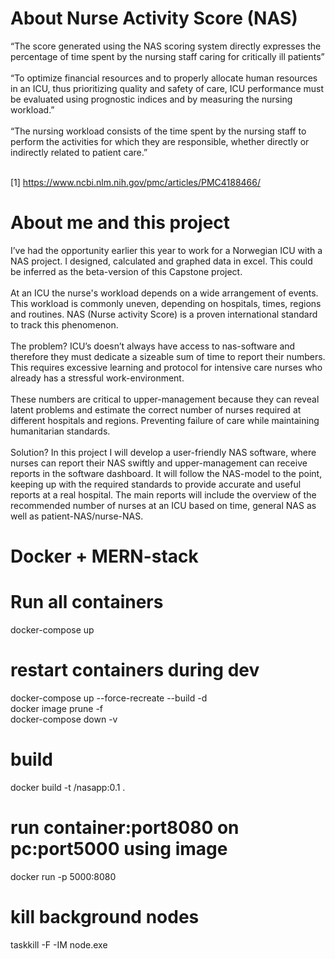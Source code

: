 # About Nurse Activity Score (NAS)

“The score generated using the NAS scoring system directly expresses the percentage of time spent by the nursing staff caring for critically ill patients”<br><br>
“To optimize financial resources and to properly allocate human resources in an ICU, thus prioritizing quality and safety of care, ICU performance must be evaluated using prognostic indices and by measuring the nursing workload.”<br><br>
“The nursing workload consists of the time spent by the nursing staff to perform the activities for which they are responsible, whether directly or indirectly related to patient care.”<br><br>

[1] https://www.ncbi.nlm.nih.gov/pmc/articles/PMC4188466/

# About me and this project

I’ve had the opportunity earlier this year to work for a Norwegian ICU with a NAS project. I designed, calculated and graphed data in excel. This could be inferred as the beta-version of this Capstone project.<br><br>
At an ICU the nurse's workload depends on a wide arrangement of events. This workload is commonly uneven, depending on hospitals, times, regions and routines. NAS (Nurse activity Score) is a proven international standard to track this phenomenon.<br><br>
The problem? ICU’s doesn’t always have access to nas-software and therefore they must dedicate a sizeable sum of time to report their numbers. This requires excessive learning and protocol for intensive care nurses who already has a stressful work-environment.<br><br>
These numbers are critical to upper-management because they can reveal latent problems and estimate the correct number of nurses required at different hospitals and regions. Preventing failure of care while maintaining humanitarian standards.<br><br>
Solution? In this project I will develop a user-friendly NAS software, where nurses can report their NAS swiftly and upper-management can receive reports in the software dashboard. It will follow the NAS-model to the point, keeping up with the required standards to provide accurate and useful reports at a real hospital. The main reports will include the overview of the recommended number of nurses at an ICU based on time, general NAS as well as patient-NAS/nurse-NAS.<br>


# Docker + MERN-stack

# Run all containers
docker-compose up
<br>
# restart containers during dev
docker-compose up --force-recreate --build -d<br>
docker image prune -f<br>
docker-compose down -v<br>

# build
docker build -t <user>/nasapp:0.1 .
<br>
# run container:port8080 on pc:port5000 using image
docker run -p 5000:8080 <image-id>
<br>

# kill background nodes
taskkill -F -IM node.exe
